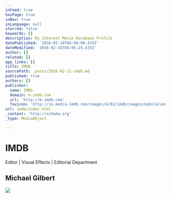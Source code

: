 ```yaml
---
inFeed: true
hasPage: true
inNav: true
inLanguage: null
starred: false
keywords: []
description: My Internet Movie Database Profile
datePublished: '2016-02-16T04:06:00.433Z'
dateModified: '2016-02-16T04:05:25.435Z'
author: []
related: []
app_links: []
title: IMDB
sourcePath: _posts/2016-02-11-imdb.md
published: true
authors: []
publisher:
  name: IMDb
  domain: m.imdb.com
  url: 'http://m.imdb.com'
  favicon: 'http://ia.media-imdb.com/images/G/01/imdb/images/mobile/android-mobile-196x196-1358942022._CB361295825_.png'
url: imdb/index.html
_context: 'http://schema.org'
_type: MediaObject

---
```

# IMDB

Editor | Visual Effects | Editorial Department

<article style=""><h1>Michael Gilbert</h1><img src="https://s3-us-west-2.amazonaws.com/the-grid-img/p/661882c7c90ffc3d6cf1fbcd07a06645ec6afdf3.jpg" /></article>